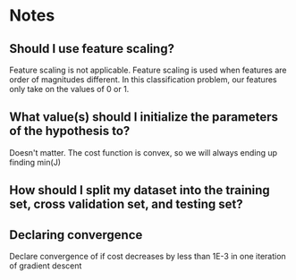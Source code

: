 # Notes

## Should I use feature scaling?

Feature scaling is not applicable. Feature scaling is used when features are order of magnitudes different. In this classification problem, our features only take on the values of 0 or 1.

## What value(s) should I initialize the parameters of the hypothesis to?

Doesn't matter. The cost function is convex, so we will always ending up finding min(J)

## How should I split my dataset into the training set, cross validation set, and testing set?

## Declaring convergence

Declare convergence of if cost decreases by less than 1E-3 in one iteration of gradient descent